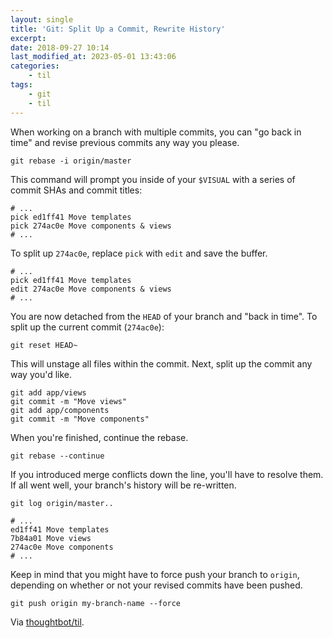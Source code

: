 ```yaml
---
layout: single
title: 'Git: Split Up a Commit, Rewrite History'
excerpt:
date: 2018-09-27 10:14
last_modified_at: 2023-05-01 13:43:06
categories:
    - til
tags:
    - git
    - til
---
```


When working on a branch with multiple commits,
you can "go back in time" and revise previous commits any way you please.

    git rebase -i origin/master

This command will prompt you inside of your `$VISUAL` with a series of commit SHAs
and commit titles:

    # ...
    pick ed1ff41 Move templates
    pick 274ac0e Move components & views
    # ...

To split up `274ac0e`, replace `pick` with `edit` and save the buffer.

    # ...
    pick ed1ff41 Move templates
    edit 274ac0e Move components & views
    # ...

You are now detached from the `HEAD` of your branch and "back in time".
To split up the current commit (`274ac0e`):

    git reset HEAD~

This will unstage all files within the commit.
Next, split up the commit any way you'd like.

    git add app/views
    git commit -m "Move views"
    git add app/components
    git commit -m "Move components"

When you're finished, continue the rebase.

    git rebase --continue

If you introduced merge conflicts down the line, you'll have to resolve them.
If all went well, your branch's history will be re-written.

    git log origin/master..

    # ...
    ed1ff41 Move templates
    7b84a01 Move views
    274ac0e Move components
    # ...

Keep in mind that you might have to force push your branch to `origin`,
depending on whether or not your revised commits have been pushed.

    git push origin my-branch-name --force

Via [thoughtbot/til](https://github.com/thoughtbot/til).
